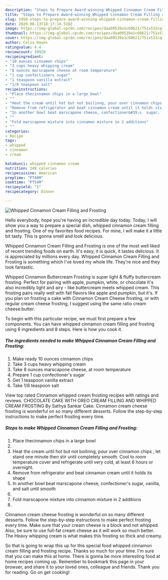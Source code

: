 ```yaml
---
description: "Steps to Prepare Award-winning Whipped Cinnamon Cream Filling and Frosting"
title: "Steps to Prepare Award-winning Whipped Cinnamon Cream Filling and Frosting"
slug: 1958-steps-to-prepare-award-winning-whipped-cinnamon-cream-filling-and-frosting
date: 2020-08-13T18:17:14.510Z
image: https://img-global.cpcdn.com/recipes/daa09539a1c60621/751x532cq70/whipped-cinnamon-cream-filling-and-frosting-recipe-main-photo.jpg
thumbnail: https://img-global.cpcdn.com/recipes/daa09539a1c60621/751x532cq70/whipped-cinnamon-cream-filling-and-frosting-recipe-main-photo.jpg
cover: https://img-global.cpcdn.com/recipes/daa09539a1c60621/751x532cq70/whipped-cinnamon-cream-filling-and-frosting-recipe-main-photo.jpg
author: Celia Hayes
ratingvalue: 4.4
reviewcount: 39920
recipeingredient:
- "10 ounces cinnamon chips"
- "3 cups heavy whipping cream"
- "8 ounces marscapone cheese at room temperature"
- "1 cup confectioners sugar"
- "1 teaspoon vanilla extract"
- "1/8 teaspoon salt"
recipeinstructions:
- "Place thecinnamon chips in a large bowl"
- ""
- "Heat the cream until hot but not boilinng, pour over cinnamon chips , let stand one minute then stir until completely  smooth. Cool to room temperature cover and refrigerate until very cold, at least 6 hours or overnight."
- "Remove from refrigerator and beat cinnamon cream until it holds its shape"
- "In another bowl beat marscapone cheese, confectioner&#39;s  sugar,  vanilla,  and salt until smooth"
- ""
- "Fold marscapone mixture into cinnamon mixture in 2 additions"
- ""
categories:
- Recipe
tags:
- whipped
- cinnamon
- cream

katakunci: whipped cinnamon cream 
nutrition: 249 calories
recipecuisine: American
preptime: "PT40M"
cooktime: "PT54M"
recipeyield: "1"
recipecategory: Dinner

---
```



![Whipped Cinnamon Cream Filling and Frosting](https://img-global.cpcdn.com/recipes/daa09539a1c60621/751x532cq70/whipped-cinnamon-cream-filling-and-frosting-recipe-main-photo.jpg)

Hello everybody, hope you're having an incredible day today. Today, I will show you a way to prepare a special dish, whipped cinnamon cream filling and frosting. One of my favorites food recipes. For mine, I will make it a little bit tasty. This is gonna smell and look delicious.

Whipped Cinnamon Cream Filling and Frosting is one of the most well liked of recent trending foods on earth. It's easy, it is quick, it tastes delicious. It is appreciated by millions every day. Whipped Cinnamon Cream Filling and Frosting is something which I've loved my whole life. They're nice and they look fantastic.

Whipped Cinnamon Buttercream Frosting is super light &amp; fluffy buttercream frosting. Perfect for pairing with apple, pumpkin, white, or chocolate It&#39;s also incredibly light and airy - like buttercream meets whipped cream. This frosting pairs really well with fall flavors like apple and pumpkin, but it&#39;s. If you plan on frosting a cake with Cinnamon Cream Cheese frosting, or with regular cream cheese frosting, I suggest using the same ratio cream cheese:butter.


To begin with this particular recipe, we must first prepare a few components. You can have whipped cinnamon cream filling and frosting using 6 ingredients and 8 steps. Here is how you cook it.

<!--inarticleads1-->

##### The ingredients needed to make Whipped Cinnamon Cream Filling and Frosting:

1. Make ready 10 ounces cinnamon chips
1. Take 3 cups heavy whipping cream
1. Take 8 ounces marscapone cheese, at room temperature
1. Prepare 1 cup confectioner&#39;s sugar
1. Get 1 teaspoon vanilla extract
1. Take 1/8 teaspoon salt


View top rated Cinnamon whipped cream frosting recipes with ratings and reviews. CHOCOLATE CAKE WITH OREO CREAM FILLING AND WHIPPED CREAM FROSTING By Sathya Sankar Cake. Cinnamon cream cheese frosting is wonderful on so many different desserts. Follow the step-by-step instructions to make perfect frosting every time. 

<!--inarticleads2-->

##### Steps to make Whipped Cinnamon Cream Filling and Frosting:

1. Place thecinnamon chips in a large bowl
1. 
1. Heat the cream until hot but not boilinng, pour over cinnamon chips , let stand one minute then stir until completely  smooth. Cool to room temperature cover and refrigerate until very cold, at least 6 hours or overnight.
1. Remove from refrigerator and beat cinnamon cream until it holds its shape
1. In another bowl beat marscapone cheese, confectioner&#39;s  sugar,  vanilla,  and salt until smooth
1. 
1. Fold marscapone mixture into cinnamon mixture in 2 additions
1. 


Cinnamon cream cheese frosting is wonderful on so many different desserts. Follow the step-by-step instructions to make perfect frosting every time. Make sure that your cream cheese is a block and not whipped. Also, be sure to use full-fat cream cheese as it will work so much better. The Heavy whipping cream is what makes this frosting so thick and creamy. 

So that is going to wrap this up for this special food whipped cinnamon cream filling and frosting recipe. Thanks so much for your time. I'm sure that you can make this at home. There is gonna be more interesting food at home recipes coming up. Remember to bookmark this page in your browser, and share it to your loved ones, colleague and friends. Thank you for reading. Go on get cooking!
